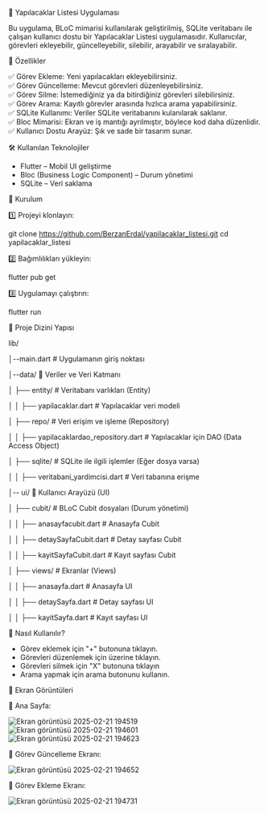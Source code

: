 📌 Yapılacaklar Listesi Uygulaması 

Bu uygulama, BLoC mimarisi kullanılarak geliştirilmiş, SQLite veritabanı ile çalışan kullanıcı dostu bir Yapılacaklar Listesi uygulamasıdır. Kullanıcılar, görevleri ekleyebilir, güncelleyebilir, silebilir, arayabilir ve sıralayabilir.  



🚀 Özellikler 

✅ Görev Ekleme: Yeni yapılacakları ekleyebilirsiniz.  
✅ Görev Güncelleme: Mevcut görevleri düzenleyebilirsiniz.  
✅ Görev Silme: İstemediğiniz ya da bitirdiğiniz görevleri silebilirsiniz.  
✅ Görev Arama: Kayıtlı görevler arasında hızlıca arama yapabilirsiniz.  
✅ SQLite Kullanımı: Veriler SQLite veritabanını kulanılarak saklanır.  
✅ Bloc Mimarisi: Ekran ve iş mantığı ayrılmıştır, böylece kod daha düzenlidir.  
✅ Kullanıcı Dostu Arayüz: Şık ve sade bir tasarım sunar.  



🛠 Kullanılan Teknolojiler  

- Flutter – Mobil UI geliştirme  
- Bloc (Business Logic Component) – Durum yönetimi  
- SQLite – Veri saklama


 📲 Kurulum  

1️⃣ Projeyi klonlayın:

git clone https://github.com/BerzanErdal/yapilacaklar_listesi.git
cd yapilacaklar_listesi


2️⃣ Bağımlılıkları yükleyin:  

flutter pub get

3️⃣ Uygulamayı çalıştırın:  

flutter run




📂 Proje Dizini Yapısı

lib/

│--main.dart          # Uygulamanın giriş noktası


│--data/              📌 Veriler ve Veri Katmanı

│   ├── entity/        # Veritabanı varlıkları (Entity)

│   │   ├── yapilacaklar.dart  # Yapılacaklar veri modeli

│   ├── repo/          # Veri erişim ve işleme (Repository)

│   │   ├── yapilacaklardao_repository.dart  # Yapılacaklar için DAO (Data Access Object)

│   ├── sqlite/        # SQLite ile ilgili işlemler (Eğer dosya varsa)

│    │    ├── veritabani_yardimcisi.dart  # Veri tabanına erişme

│-- ui/                📌 Kullanıcı Arayüzü (UI)

│   ├── cubit/         # BLoC Cubit dosyaları (Durum yönetimi)

│   │   ├── anasayfacubit.dart   # Anasayfa Cubit

│   │   ├── detaySayfaCubit.dart # Detay sayfası Cubit

│   │   ├── kayitSayfaCubit.dart # Kayıt sayfası Cubit

│   ├── views/         # Ekranlar (Views)

│   │   ├── anasayfa.dart       # Anasayfa UI

│   │   ├── detaySayfa.dart     # Detay sayfası UI

│   │   ├── kayitSayfa.dart     # Kayıt sayfası UI




🎯 Nasıl Kullanılır? 

- Görev eklemek için "+" butonuna tıklayın.  
- Görevleri düzenlemek için üzerine tıklayın.
- Görevleri silmek için "X" butonuna tıklayın
- Arama yapmak için arama butonunu kullanın.



 📸 Ekran Görüntüleri 

📌 Ana Sayfa:

![Ekran görüntüsü 2025-02-21 194519](https://github.com/user-attachments/assets/636e2103-d9a1-4e16-9fd4-a3515a14f1dd)    ![Ekran görüntüsü 2025-02-21 194601](https://github.com/user-attachments/assets/c87ad700-f8c4-40c3-a5d1-826e5fa02bba)    ![Ekran görüntüsü 2025-02-21 194623](https://github.com/user-attachments/assets/b9c271e8-9ddd-41e5-821d-efe11c76ec74) 




  
📌 Görev Güncelleme Ekranı:

![Ekran görüntüsü 2025-02-21 194652](https://github.com/user-attachments/assets/c6383d89-e758-44aa-8b8d-dfe736b40ca6)


📌 Görev Ekleme Ekranı: 


![Ekran görüntüsü 2025-02-21 194731](https://github.com/user-attachments/assets/90c9a2b6-56da-4a9b-8df0-f275fbae9d8e)


